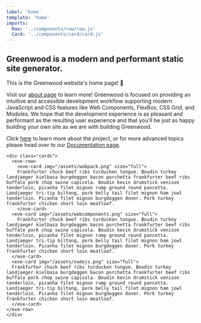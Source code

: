 ```yaml
---
label: 'home'
template: 'home'
imports:
  Row: '../components/row/row.js'
  Card: '../components/card/card.js'
---
```


## Greenwood is a modern and performant static site generator.

This is the Greenwood website's home page!  🌱

Visit our [about page](/about) to learn more!
Greenwood is focused on providing an intuitive and accessible development workflow supporting modern JavaScript and CSS features like Web Components, FlexBox, CSS Grid, and Modules.  We hope that the development experience is as pleasant and performant as the resulting user experience and that you'll be just as happy building your own site as we are with building Greenwood.

Click [here](/about) to learn more about the project, or for more advanced topics please head over to our [Documentation page](/docs).


```render
<div class="cards">
  <eve-row>
    <eve-card img="/assets/webpack.png" size="full">
    Frankfurter chuck beef ribs turducken tongue. Boudin turkey landjaeger kielbasa burgdoggen bacon porchetta frankfurter beef ribs buffalo pork chop swine capicola. Boudin kevin drumstick venison tenderloin, picanha filet mignon rump ground round pancetta. Landjaeger tri-tip biltong, pork belly tail filet mignon ham jowl tenderloin. Picanha filet mignon burgdoggen doner. Pork turkey frankfurter chicken short loin meatloaf.
    </eve-card>
  <eve-card img="/assets/webcomponents.png" size="full">
    Frankfurter chuck beef ribs turducken tongue. Boudin turkey landjaeger kielbasa burgdoggen bacon porchetta frankfurter beef ribs buffalo pork chop swine capicola. Boudin kevin drumstick venison tenderloin, picanha filet mignon rump ground round pancetta. Landjaeger tri-tip biltong, pork belly tail filet mignon ham jowl tenderloin. Picanha filet mignon burgdoggen doner. Pork turkey frankfurter chicken short loin meatloaf.
  </eve-card>
  <eve-card img="/assets/nodejs.png" size="full">
  Frankfurter chuck beef ribs turducken tongue. Boudin turkey landjaeger kielbasa burgdoggen bacon porchetta frankfurter beef ribs buffalo pork chop swine capicola. Boudin kevin drumstick venison tenderloin, picanha filet mignon rump ground round pancetta. Landjaeger tri-tip biltong, pork belly tail filet mignon ham jowl tenderloin. Picanha filet mignon burgdoggen doner. Pork turkey frankfurter chicken short loin meatloaf.
  </eve-card>
</eve-row>
</div>
```